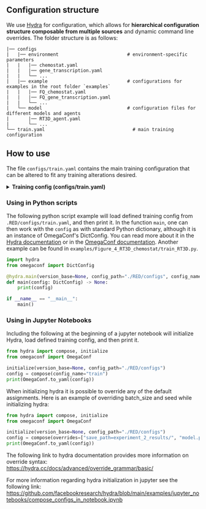 ## Configuration structure

We use [Hydra](https://hydra.cc) for configuration, which allows for **hierarchical configuration structure composable from multiple sources** and dynamic command line overrides. The folder structure is as follows:
```
|── configs
|   |── environment                         # environment-specific parameters
|   |   |── chemostat.yaml
|   |   |── gene_transcription.yaml
|   |   └── ...
|   |── example                             # configurations for examples in the root folder `examples`
|   |   |── FQ_chemostat.yaml
|   |   |── FQ_gene_transcription.yaml
|   |   └── ...
|   └── model                               # configuration files for different models and agents
|       |── RT3D_agent.yaml
|       └── ...
└── train.yaml                                # main training configuration
```

## How to use
The file `configs/train.yaml` contains the main training configuration that can be altered to fit any training alterations desired.

<details>
<summary><b>Training config (configs/train.yaml)</b></summary>

```yaml
defaults:
  - /environment: chemostat
  - /model: RT3D_agent
  - _self_

model:
  val_learning_rate: 0.0001
  pol_learning_rate: 0.00005
  policy_act: sigmoid
  noise_bounds: [-0.25, 0.25]
  action_bounds: [0, 1]

hidden_layer_size: [[64, 64], [128, 128]]
policy_delay: 2
max_std: 1
explore_rate: "${max_std}"
save_path: results/
```
</details>

### Using in Python scripts
The following python script example will load defined training config from `.RED/configs/train.yaml`, and then print it. In the function `main`, one can then work with the `config` as with standard Python dictionary, although it is an instance of OmegaConf's DictConfig. You can read more about it in the [Hydra documentation](https://hydra.cc/docs/tutorials/basic/your_first_app/using_config/) or in the [OmegaConf documentation](https://omegaconf.readthedocs.io/en/latest/usage.html#access-and-manipulation). Another example can be found in `examples/Figure_4_RT3D_chemostat/train_RT3D.py`.

```python
import hydra
from omegaconf import DictConfig

@hydra.main(version_base=None, config_path="./RED/configs", config_name="train")
def main(config: DictConfig) -> None:
    print(config)

if __name__ == "__main__":
    main()
```

### Using in Jupyter Notebooks
Including the following at the beginning of a jupyter notebook will initialize Hydra, load defined training config, and then print it.

```python
from hydra import compose, initialize
from omegaconf import OmegaConf

initialize(version_base=None, config_path="./RED/configs")
config = compose(config_name="train")
print(OmegaConf.to_yaml(config))
```

When initializing hydra it is possible to override any of the default assignments. 
Here is an example of overriding batch_size and seed while initializing hydra:

```python
from hydra import compose, initialize
from omegaconf import OmegaConf

initialize(version_base=None, config_path="./RED/configs")
config = compose(overrides=["save_path=experiment_2_results/", "model.pol_learning_rate=0.0001"])
print(OmegaConf.to_yaml(config))
```

The following link to hydra documentation provides more information on override syntax: <br/>
https://hydra.cc/docs/advanced/override_grammar/basic/ <br/>

For more information regarding hydra initialization in jupyter see the following link:
https://github.com/facebookresearch/hydra/blob/main/examples/jupyter_notebooks/compose_configs_in_notebook.ipynb
